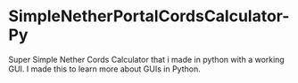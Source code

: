 # SimpleNetherPortalCordsCalculator-Py
Super Simple Nether Cords Calculator that i made in python with a working GUI. I made this to learn more about GUIs in Python. 
